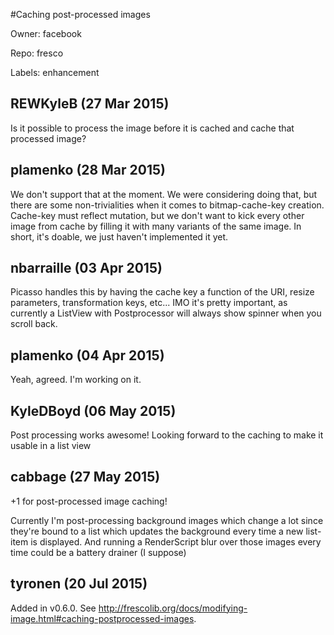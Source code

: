 #Caching post-processed images

Owner: facebook

Repo: fresco

Labels: enhancement 

## REWKyleB (27 Mar 2015)

Is it possible to process the image before it is cached and cache that processed image?


## plamenko (28 Mar 2015)

We don't support that at the moment. We were considering doing that, but there are some non-trivialities when it comes to bitmap-cache-key creation. Cache-key must reflect mutation, but we don't want to kick every other image from cache by filling it with many variants of the same image.
In short, it's doable, we just haven't implemented it yet.


## nbarraille (03 Apr 2015)

Picasso handles this by having the cache key a function of the URI, resize parameters, transformation keys, etc...
IMO it's pretty important, as currently a ListView with Postprocessor will always show spinner when you scroll back.


## plamenko (04 Apr 2015)

Yeah, agreed. I'm working on it.


## KyleDBoyd (06 May 2015)

Post processing works awesome! Looking forward to the caching to make it usable in a list view 


## cabbage (27 May 2015)

+1 for post-processed image caching!

Currently I'm post-processing background images which change a lot since they're bound to a list which updates the background every time a new list-item is displayed. And running a RenderScript blur over those images every time could be a battery drainer (I suppose)


## tyronen (20 Jul 2015)

Added in v0.6.0. See http://frescolib.org/docs/modifying-image.html#caching-postprocessed-images.


